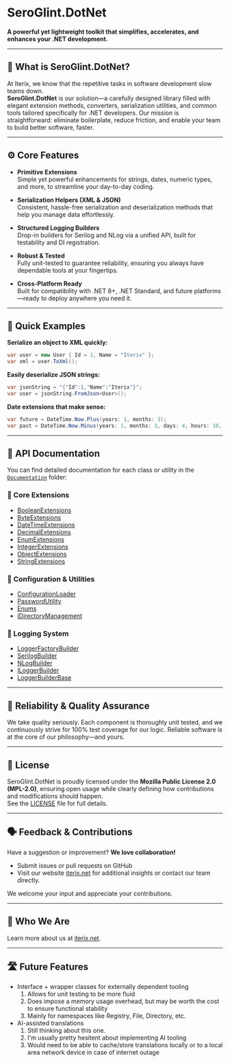 # SeroGlint.DotNet

**A powerful yet lightweight toolkit that simplifies, accelerates, and enhances your .NET development.**

---

## 🚦 **What is SeroGlint.DotNet?**

At Iterix, we know that the repetitive tasks in software development slow teams down.  
**SeroGlint.DotNet** is our solution—a carefully designed library filled with elegant extension methods, converters, serialization utilities, and common tools tailored specifically for .NET developers. Our mission is straightforward: eliminate boilerplate, reduce friction, and enable your team to build better software, faster.

---

## ⚙️ **Core Features**

- **Primitive Extensions**  
  Simple yet powerful enhancements for strings, dates, numeric types, and more, to streamline your day-to-day coding.

- **Serialization Helpers (XML & JSON)**  
  Consistent, hassle-free serialization and deserialization methods that help you manage data effortlessly.

- **Structured Logging Builders**  
  Drop-in builders for Serilog and NLog via a unified API, built for testability and DI registration.

- **Robust & Tested**  
  Fully unit-tested to guarantee reliability, ensuring you always have dependable tools at your fingertips.

- **Cross-Platform Ready**  
  Built for compatibility with .NET 8+, .NET Standard, and future platforms—ready to deploy anywhere you need it.

---

## 🚀 **Quick Examples**

**Serialize an object to XML quickly:**

```csharp
var user = new User { Id = 1, Name = "Iterix" };
var xml = user.ToXml();
```

**Easily deserialize JSON strings:**

```csharp
var jsonString = "{"Id":1,"Name":"Iterix"}";
var user = jsonString.FromJson<User>();
```

**Date extensions that make sense:**

```csharp
var future = DateTime.Now.Plus(years: 1, months: 3);
var past = DateTime.Now.Minus(years: 1, months: 3, days: 4, hours: 10, minutes: 15, seconds: 34, milliseconds: 120);
```

---

## 📂 **API Documentation**

You can find detailed documentation for each class or utility in the [`Documentation`](./Documentation) folder:

### 🔧 Core Extensions

- [BooleanExtensions](./Documentation/BooleanExtensions.md)
- [ByteExtensions](./Documentation/ByteExtensions.md)
- [DateTimeExtensions](./Documentation/DateTimeExtensions.md)
- [DecimalExtensions](./Documentation/DecimalExtensions.md)
- [EnumExtensions](./Documentation/EnumExtensions.md)
- [IntegerExtensions](./Documentation/IntegerExtensions.md)
- [ObjectExtensions](./Documentation/ObjectExtensions.md)
- [StringExtensions](./Documentation/StringExtensions.md)

### 🔐 Configuration & Utilities

- [ConfigurationLoader](./Documentation/ConfigurationLoader.md)
- [PasswordUtility](./Documentation/PasswordUtility.md)
- [Enums](./Documentation/Enums.md)
- [IDirectoryManagement](./Documentation/IDirectoryManagement.md)

### 📝 Logging System

- [LoggerFactoryBuilder](./Documentation/LoggerFactoryBuilder.md)
- [SerilogBuilder](./Documentation/SerilogBuilder.md)
- [NLogBuilder](./Documentation/NLogBuilder.md)
- [ILoggerBuilder](./Documentation/ILoggerBuilder.md)
- [LoggerBuilderBase](./Documentation/LoggerBuilderBase.md)

---

## 🧪 **Reliability & Quality Assurance**

We take quality seriously. Each component is thoroughly unit tested, and we continuously strive for 100% test coverage for our logic. Reliable software is at the core of our philosophy—and yours.

---

## 📜 **License**

SeroGlint.DotNet is proudly licensed under the **Mozilla Public License 2.0 (MPL-2.0)**, ensuring open usage while clearly defining how contributions and modifications should happen.  
See the [LICENSE](LICENSE) file for full details.

---

## 🗣️ **Feedback & Contributions**

Have a suggestion or improvement? **We love collaboration!**

- Submit issues or pull requests on GitHub
- Visit our website [iterix.net](https://iterix.net/) for additional insights or contact our team directly.

We welcome your input and appreciate your contributions.

---

## 🔗 **Who We Are**

Learn more about us at [iterix.net](https://iterix.net).

---

## 🛣️ **Future Features**

- Interface + wrapper classes for externally dependent tooling
  1. Allows for unit testing to be more fluid
  2. Does impose a memory usage overhead, but may be worth the cost to ensure functional stability
  3. Mainly for namespaces like Registry, File, Directory, etc.
- AI-assisted translations
  1. Still thinking about this one.
  2. I'm usually pretty hesitent about implementing AI tooling
  3. Would need to be able to cache/store translations locally or to a local area network device in case of internet outage
